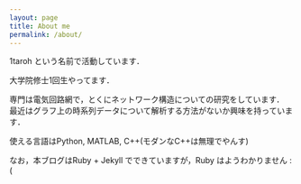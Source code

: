 ```yaml
---
layout: page
title: About me
permalink: /about/
---
```


1taroh という名前で活動しています．

大学院修士1回生やってます．

専門は電気回路網で，とくにネットワーク構造についての研究をしています．
最近はグラフ上の時系列データについて解析する方法がないか興味を持っています．

使える言語はPython, MATLAB, C++(モダンなC++は無理でやんす)

なお，本ブログはRuby + Jekyll でできていますが，Ruby はようわかりません :(